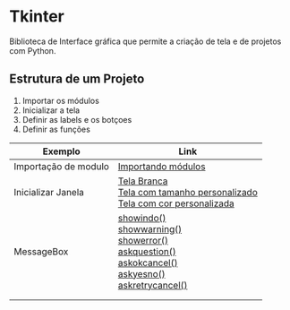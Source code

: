 # Tkinter
Biblioteca de Interface gráfica que permite a criação de tela e de projetos com Python.

## Estrutura de um Projeto
1. Importar os módulos
2. Inicializar a tela
3. Definir as labels e os botçoes
4. Definir as funções

| Exemplo | Link |
|---|---|
| Importação de modulo | [Importando módulos](./00_importa_tkinter.py)|
| Inicializar Janela | [Tela Branca](./01_tela_branca.py) <br> [Tela com tamanho personalizado](./02_tela_branca_definicao_tamanho.py) <br> [Tela com cor personalizada](./03_tela_branca_define_nova_cor.py) |
| MessageBox |[showindo()](./06_MessageBox.py) <br> [showwarning()](./06_MessageBox_showwarining.py) <br> [showerror()](./06_MessageBox_showerror.py) <br> [askquestion()](./06_MessageBox_askquestion.py) <br> [askokcancel()](./06_MessageBox_askokcancel.py) <br> [askyesno()](./06_MessageBox_askyesno.py) <br> [askretrycancel()](./06_MessageBox_akretrycancel.py) |
|  | []()|
|  | []()|